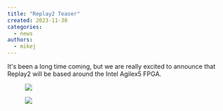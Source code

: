 ```yaml
---
title: "Replay2 Teaser"
created: 2023-11-30
categories: 
  - news
authors: 
  - mikej
---
```


It's been a long time coming, but we are really excited to announce that Replay2 will be based around the Intel Agilex5 FPGA.

<figure>

![](@assets/images/post/Replay2_teaser_1.jpg)

</figure>

<figure>

![](@assets/images/post/Replay2.png)

</figure>

